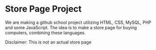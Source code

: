 # Store Page Project

We are making a github school project utilizing HTML, CSS, MySQL, PHP and some JavaScript. The idea is to make a store page for buying computers, combining these languages.

Disclaimer: This is not an actual store page
